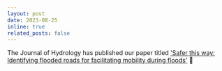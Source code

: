 ```yaml
---
layout: post
date: 2023-08-25
inline: true
related_posts: false
---
```

The Journal of Hydrology has published our paper titled <a href="https://doi.org/10.1016/j.jhydrol.2023.130100">'Safer this way: Identifying flooded roads for facilitating mobility during floods'</a> :tada: